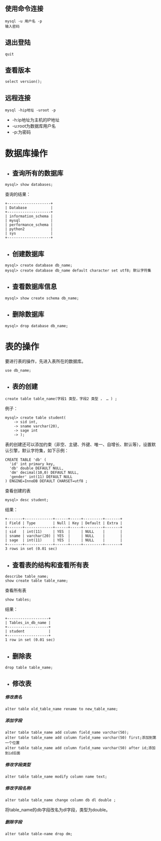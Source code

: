## 使用命令连接

```
mysql -u 用户名 -p
输入密码
```

## 退出登陆

```
quit
```

## 查看版本

```
select version();
```

## 远程连接

```
mysql -hip地址 -uroot -p
```

* -h:ip地址为主机的IP地址
* -u:root为数据库用户名
* -p:为密码

# 数据库操作

* ## 查询所有的数据库

```
mysql> show databases;
```

查询的结果：

```
+--------------------+
| Database           |
+--------------------+
| information_schema |
| mysql              |
| performance_schema |
| python2            |
| sys                |
+--------------------+
```

* ## 创建数据库

```
mysql> create database db_name;
mysql> create database db_name default character set utf8; 默认字符集
```

* ## 查看数据库信息

```
mysql> show create schema db_name;
```

* ## 删除数据库

```
mysql> drop database db_name;
```

# 表的操作

要进行表的操作，先进入表所在的数据库。

```
use db_name;
```

* ## 表的创建

```
create table table_name(字段1 类型，字段2 类型 ， … ) ;
```

例子：

```
mysql> create table student(
    -> sid int,
    -> sname varchar(20),
    -> sage int
    -> );
```

表的创建还可以添加约束（非空、主键、外键、唯一、自增长、默认等），设置默认引擎，默认字符集，如下示例：

```
CREATE TABLE 'db' (
  'id' int primary key,
  'db' double DEFAULT NULL,
  'dm' decimal(10,0) DEFAULT NULL,
  'gender' int(11) DEFAULT NULL
) ENGINE=InnoDB DEFAULT CHARSET=utf8 ;
```

查看创建的表

```
mysql> desc student;
```

结果：

```
+-------+-------------+------+-----+---------+-------+
| Field | Type        | Null | Key | Default | Extra |
+-------+-------------+------+-----+---------+-------+
| sid   | int(11)     | YES  |     | NULL    |       |
| sname | varchar(20) | YES  |     | NULL    |       |
| sage  | int(11)     | YES  |     | NULL    |       |
+-------+-------------+------+-----+---------+-------+
3 rows in set (0.01 sec)
```

* ## 查看表的结构和查看所有表

```
describe table_name;
show create table table_name;
```

查看所有表

```
show tables;
```

结果：

```
+-------------------+
| Tables_in_db_name |
+-------------------+
| student           |
+-------------------+
1 row in set (0.01 sec)
```

* ## 删除表

```
drop table table_name;
```

* ## 修改表

##### 修改表名

```
alter table old_table_name rename to new_table_name;
```

##### 添加字段

```
alter table table_name add column field_name varchar(50);
alter table table_name add column field_name varchar(50) first;添加到第一个位置
alter table table_name add column field_name varchar(50) after id;添加到id后面
```

##### 修改字段类型

```
alter table table_name modify column name text;
```

##### 修改字段名称

```
alter table table_name change column db dl double ;
```

将table\_name的db字段改名为dl字段，类型为double。

##### 删除字段

```
alter table table-name drop dm;
```



